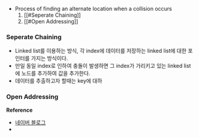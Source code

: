- Process of finding an alternate location when a collision occurs
	1. [[#Seperate Chaining]]
	2. [[#Open Addressing]]

### Seperate Chaining
- Linked list를 이용하는 방식, 각 index에 데이터를 저장하는 linked list에 대한 포인터를 가지는 방식이다. 
- 만일 동일 index로 인하여 충돌이 발생하면 그 index가 가리키고 있는 linked list에 노드를 추가하여 값을 추가한다.
- 데이터를 추출하고자 할때는 key에 대하

### Open Addressing





**Reference**
- [네이버 블로그](https://m.blog.naver.com/weplayicecream/221467971945)
- 

